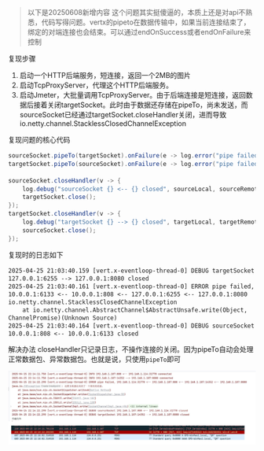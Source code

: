 > 以下是20250608新增内容
> 这个问题其实挺傻逼的，本质上还是对api不熟悉，代码写得问题。vertx的pipeto在数据传输中，如果当前连接结束了，绑定的对端连接也会结束。可以通过endOnSuccess或者endOnFailure来控制


复现步骤

1. 启动一个HTTP后端服务，短连接，返回一个2MB的图片
2. 启动TcpProxyServer，代理这个HTTP后端服务。
3. 启动Jmeter，大批量调用TcpProxyServer。由于后端连接是短连接，返回数据后接着关闭targetSocket。此时由于数据还存储在pipeTo，尚未发送，而sourceSocket已经通过targetSocket.closeHandler关闭，进而导致io.netty.channel.StacklessClosedChannelException

复现问题的核心代码

```java
sourceSocket.pipeTo(targetSocket).onFailure(e -> log.error("pipe failed, {} --> {} --> {} --> {}", sourceRemote, sourceLocal, targetLocal, targetRemote, e));
targetSocket.pipeTo(sourceSocket).onFailure(e -> log.error("pipe failed, {} <-- {} <-- {} <-- {}", sourceRemote, sourceLocal, targetLocal, targetRemote, e));

sourceSocket.closeHandler(v -> {
    log.debug("sourceSocket {} <-- {} closed", sourceLocal, sourceRemote);
    targetSocket.close();
});
targetSocket.closeHandler(v -> {
    log.debug("targetSocket {} --> {} closed", targetLocal, targetRemote);
    sourceSocket.close();
});
```


复现时的日志如下

```
2025-04-25 21:03:40.159 [vert.x-eventloop-thread-0] DEBUG targetSocket 127.0.0.1:6255 --> 127.0.0.1:8080 closed
2025-04-25 21:03:40.161 [vert.x-eventloop-thread-0] ERROR pipe failed, 10.0.0.1:6133 <-- 10.0.0.1:808 <-- 127.0.0.1:6255 <-- 127.0.0.1:8080
io.netty.channel.StacklessClosedChannelException
	at io.netty.channel.AbstractChannel$AbstractUnsafe.write(Object, ChannelPromise)(Unknown Source)
2025-04-25 21:03:40.164 [vert.x-eventloop-thread-0] DEBUG sourceSocket 10.0.0.1:808 <-- 10.0.0.1:6133 closed
```


解决办法
closeHandler只记录日志，不操作连接的关闭。因为pipeTo自动会处理正常数据包、异常数据包。也就是说，只使用`pipeTo`即可

![2025-04-25_223641](README/2025-04-25_223641.jpg)